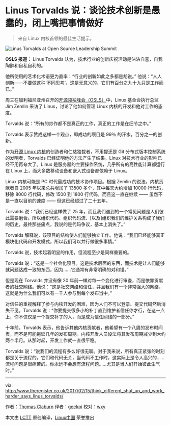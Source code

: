 Linus Torvalds 说：谈论技术创新是愚蠢的，闭上嘴把事情做好
============================================================

> 来自 Linux 内核首领的最佳生活提示。

![Linus Torvalds at Open Source Leadership Summit](https://regmedia.co.uk/2017/02/15/linus_torvalds.jpg?x=648&y=348&crop=1) 

**OSLS 报道：** Linus Torvalds 认为，技术行业的创新庆祝活动是沾沾自喜，自我陶醉和自私自利的。

他所使用的艺术化术语更为直率：“行业的创新如此之多都是胡说。” 他说：“人人创新——不要做这种‘不同思考’，这是无意义的，它们有百分之九十九只是工作而已。”

周三在加利福尼亚州召开的[开源领袖峰会（OSLS）][5]中，Linux 基金会执行总监 Jim Zemlin 采访了 Linus，讨论了他如何管理 Linux 内核的开发和他对工作的态度。

Torvalds 说：“所有的炒作都不是真正的工作，真正的工作是在细节之中。”

Torvalds 表示赞成这样一个观点，即成功的项目是 99％ 的汗水，百分之一的创新。

作为[开源 Linux 内核][6]的创造者和仁慈独裁者，不用提还是 Git 分布式版本控制系统的发明者，Torvalds 已经证明他的方法产生了结果。Linux 对技术行业的影响已经不用再夸大了。Linux 是服务器的主要操作系统，几乎所有的高性能计算都运行在 Linux 上，而大多数移动设备和嵌入式设备都依赖于 Linux。

Linux 内核可能是 PC 时代最成功的技术协作项目。根据 Zemlin 的说法，内核贡献者自 2005 年以来总共增加了 13500 多个，其中每天大约增加 10000 行代码，移除 8000 行代码，修改 1500 到 1800 行代码，而且这一直在继续 —— 虽然不是一直以目前的速度 —— 但这已经超过了二十五年。

Torvalds 说：“我们已经这样做了 25 年，而且我们遇到的一个常见问题是人们彼此需要磨合。所以组织代码、组织代码流、[以及]组织我们的维护关系构成了我们的历史，最终那些痛点，我说的是代码争议，基本上消失了。”

Torvalds 解释说，该项目的结构使人们能够独立工作。他说：“我们已经能够真正模块化代码和开发模式，所以我们可以并行做很多事情。”

Torvalds 说，技术起着明显的作用，但流程至少是同样重要的。

Torvalds 说：“这是一个社会化项目。这是技术层面的东西，而技术是让人们能够就问题达成一致的东西，因为……它通常有非常明确的对和错。”

但是现在 Torvalds 并没有像 20 年前一样对每一个变化进行审查，而是依靠贡献者的社交网络。他说：“这是社交网络和信任，并且我们有一个非常强大的网络，这就是为什么我们可以有一千人参与到每个发布当中。”

对信任的重视解释了参与内核开发的困难，因为人们不可以登录、提交代码然后消失不见。Torvalds 说：“你要提交很多小的补丁直到维护者信任你才行，在这一点上，你不仅仅是一个提交补丁的人，而是成为信任网络的一部分。”

十年前，Torvalds 表示，他告诉其他内核贡献者，他希望有一个八周的发布时间表，而不是可能拖延几年的发布周期。内核开发人员设法将其发布周期减少到大约两个半月。从那时起，开发工作就一直很平稳。

Torvalds 说：“说我们的流程有多么好很无聊。对于我来说，所有真正紧张的时刻都是关于流程的，它们和代码无关，当代码不工作时，这实际上是令人高兴的……流程问题是很痛苦的。你永远不会想有流程问题……尤其是当人们开始彼此生气时。”

--------------------------------------------------------------------------------

via: http://www.theregister.co.uk/2017/02/15/think_different_shut_up_and_work_harder_says_linus_torvalds/

作者：[Thomas Claburn][a]
译者：[geekpi](https://github.com/geekpi)
校对：[wxy](https://github.com/wxy)

本文由 [LCTT](https://github.com/LCTT/TranslateProject) 原创编译，[Linux中国](https://linux.cn/) 荣誉推出

[a]:http://www.theregister.co.uk/Author/3190
[1]:https://www.reddit.com/submit?url=https://www.theregister.co.uk/2017/02/15/think_different_shut_up_and_work_harder_says_linus_torvalds/&title=Talk%20of%20tech%20innovation%20is%20bullsh%2At.%20Shut%20up%20and%20get%20the%20work%20done%20%E2%80%93%20says%20Linus%20Torvalds
[2]:https://twitter.com/share?text=Talk%20of%20tech%20innovation%20is%20bullsh%2At.%20Shut%20up%20and%20get%20the%20work%20done%20%E2%80%93%20says%20Linus%20Torvalds&url=https://www.theregister.co.uk/2017/02/15/think_different_shut_up_and_work_harder_says_linus_torvalds/&via=theregister
[3]:https://www.linkedin.com/shareArticle?mini=true&url=https://www.theregister.co.uk/2017/02/15/think_different_shut_up_and_work_harder_says_linus_torvalds/&title=Talk%20of%20tech%20innovation%20is%20bullsh%2At.%20Shut%20up%20and%20get%20the%20work%20done%20%E2%80%93%20says%20Linus%20Torvalds&summary=A%20top%20life%20tip%2C%20there%2C%20from%20the%20Linux%20kernel%20chieftain
[4]:http://www.theregister.co.uk/Author/3190
[5]:https://www.theregister.co.uk/2017/02/14/the_government_is_coming_for_your_code/
[6]:https://www.kernel.org/

